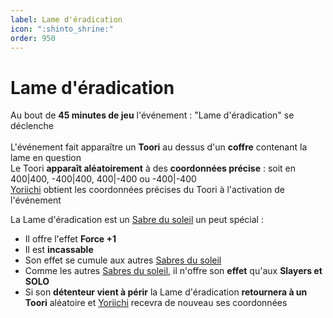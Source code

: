 ```yaml
---
label: Lame d'éradication
icon: ":shinto_shrine:"
order: 950
---
```


# Lame d'éradication

Au bout de **45 minutes de jeu** l'événement : "Lame d'éradication" se déclenche <br>
<br>
L'événement fait apparaître un **Toori** au dessus d'un **coffre** contenant la lame en question <br>
Le Toori **apparaît aléatoirement** à des **coordonnées précise** : soit en 400|400, -400|400, 400|-400 ou -400|-400 <br>
[Yoriichi](../roles/solo/yoriichi) obtient les coordonnées précises du Toori à l'activation de l'événement

La Lame d'éradication est un [Sabre du soleil](./sabre) un peut spécial :
- Il offre l'effet **Force +1**
- Il est **incassable**
- Son effet se cumule aux autres [Sabres du soleil](./sabre)
- Comme les autres [Sabres du soleil](./sabre), il n'offre son **effet** qu'aux **Slayers et SOLO**
- Si son **détenteur vient à périr** la Lame d'éradication **retournera à un Toori** aléatoire et [Yoriichi](../roles/solo/yoriichi) recevra de nouveau ses coordonnées
